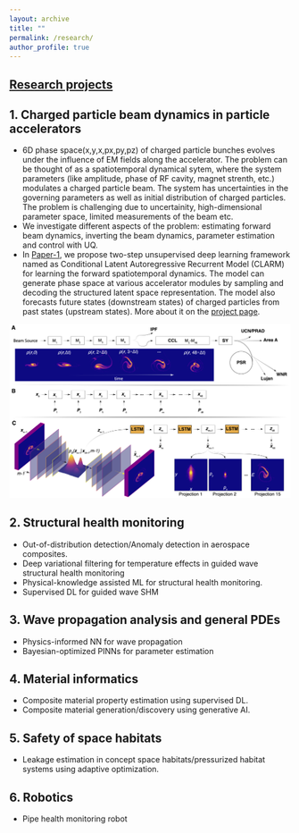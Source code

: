 ```yaml
---
layout: archive
title: ""
permalink: /research/
author_profile: true
---
```


## <ins>Research projects</ins>
## 1. Charged particle beam dynamics in particle accelerators
* 6D phase space(x,y,x,px,py,pz) of charged particle bunches evolves under the influence of EM fields along the accelerator. The problem can be thought of as a spatiotemporal dynamical sytem, where the system parameters (like amplitude, phase of RF cavity, magnet strenth, etc.) modulates a charged particle beam. The system has uncertainties in the governing parameters as well as initial distribution of charged particles. The problem is challenging due to uncertainity, high-dimensional parameter space, limited measurements of the beam etc.
* We investigate different aspects of the problem: estimating forward beam dynamics, inverting the beam dynamics, parameter estimation and control with UQ.
* In [Paper-1](https://www.nature.com/articles/s41598-024-68944-0), we propose two-step unsupervised deep learning framework named as Conditional Latent Autoregressive Recurrent Model (CLARM) for learning the forward spatiotemporal dynamics. The model can generate phase space at various accelerator modules by sampling and decoding the structured latent space representation. The model also forecasts future states (downstream states) of charged particles from past states (upstream states). More about it on the [project page](https://github.com/lanl/clarm).

![Alt text](../images/clarm_lansce.png)
  
## 2. Structural health monitoring
* Out-of-distribution detection/Anomaly detection in aerospace composites.
* Deep variational filtering for temperature effects in guided wave structural health monitoring
* Physical-knowledge assisted ML for structural health monitoring.
* Supervised DL for guided wave SHM

## 3. Wave propagation analysis and general PDEs
* Physics-informed NN for wave propagation
* Bayesian-optimized PINNs for parameter estimation

## 4. Material informatics
* Composite material property estimation using supervised DL.
* Composite material generation/discovery using generative AI.

## 5. Safety of space habitats
* Leakage estimation in concept space habitats/pressurized habitat systems using adaptive optimization.

## 6. Robotics
* Pipe health monitoring robot
